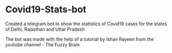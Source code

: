 # Covid19-Stats-bot
Created a telegram bot to show the statistics of Covid19 cases for the states of Delhi, Rajasthan and Uttar Pradesh

The bot was made with the help of a tutorial by Ishan Rayeen from the youtube channel - The Fuzzy Brain 
